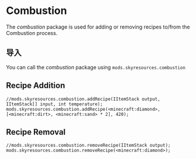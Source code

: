 # Combustion
The *combustion* package is used for adding or removing recipes to/from the Combustion process.

## 导入
You can call the *combustion* package using `mods.skyresources.combustion`

## Recipe Addition

```zenscript
//mods.skyresources.combustion.addRecipe(IItemStack output, IItemStack[] input, int temperature);
mods.skyresources.combustion.addRecipe(<minecraft:diamond>, [<minecraft:dirt>, <minecraft:sand> * 2], 420);
```

## Recipe Removal

```zenscript
//mods.skyresources.combustion.removeRecipe(IItemStack output);
mods.skyresources.combustion.removeRecipe(<minecraft:diamond>);
```